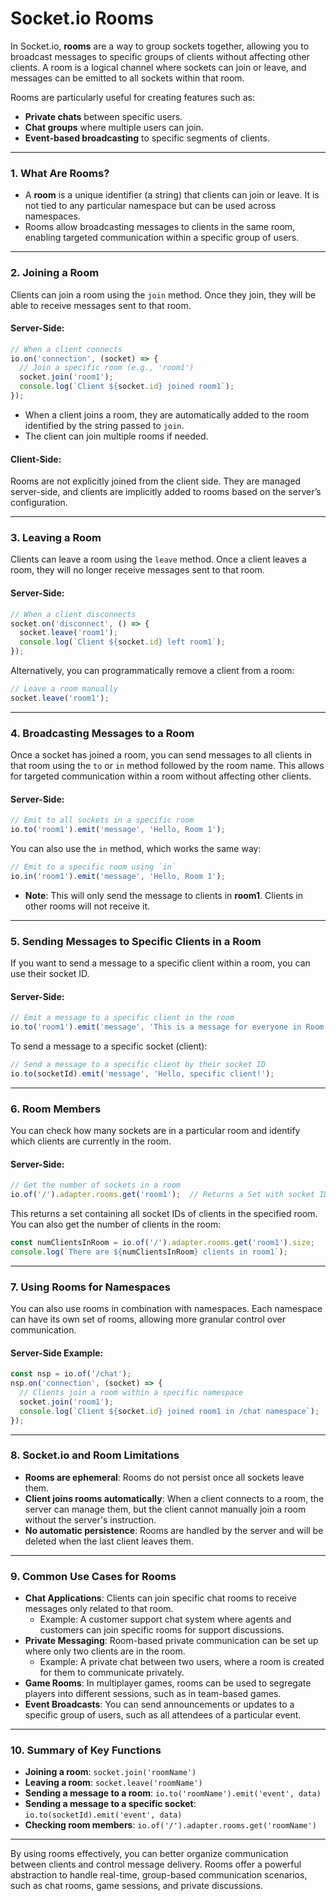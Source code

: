 # **Socket.io Rooms**

In Socket.io, **rooms** are a way to group sockets together, allowing you to broadcast messages to specific groups of clients without affecting other clients. A room is a logical channel where sockets can join or leave, and messages can be emitted to all sockets within that room.

Rooms are particularly useful for creating features such as:

- **Private chats** between specific users.
- **Chat groups** where multiple users can join.
- **Event-based broadcasting** to specific segments of clients.

---

### **1. What Are Rooms?**

- A **room** is a unique identifier (a string) that clients can join or leave. It is not tied to any particular namespace but can be used across namespaces.
- Rooms allow broadcasting messages to clients in the same room, enabling targeted communication within a specific group of users.

---

### **2. Joining a Room**

Clients can join a room using the `join` method. Once they join, they will be able to receive messages sent to that room.

#### **Server-Side:**
```javascript
// When a client connects
io.on('connection', (socket) => {
  // Join a specific room (e.g., 'room1')
  socket.join('room1');
  console.log(`Client ${socket.id} joined room1`);
});
```

- When a client joins a room, they are automatically added to the room identified by the string passed to `join`.
- The client can join multiple rooms if needed.

#### **Client-Side:**
Rooms are not explicitly joined from the client side. They are managed server-side, and clients are implicitly added to rooms based on the server’s configuration.

---

### **3. Leaving a Room**

Clients can leave a room using the `leave` method. Once a client leaves a room, they will no longer receive messages sent to that room.

#### **Server-Side:**
```javascript
// When a client disconnects
socket.on('disconnect', () => {
  socket.leave('room1');
  console.log(`Client ${socket.id} left room1`);
});
```

Alternatively, you can programmatically remove a client from a room:
```javascript
// Leave a room manually
socket.leave('room1');
```

---

### **4. Broadcasting Messages to a Room**

Once a socket has joined a room, you can send messages to all clients in that room using the `to` or `in` method followed by the room name. This allows for targeted communication within a room without affecting other clients.

#### **Server-Side:**
```javascript
// Emit to all sockets in a specific room
io.to('room1').emit('message', 'Hello, Room 1');
```

You can also use the `in` method, which works the same way:
```javascript
// Emit to a specific room using `in`
io.in('room1').emit('message', 'Hello, Room 1');
```

- **Note**: This will only send the message to clients in **room1**. Clients in other rooms will not receive it.

---

### **5. Sending Messages to Specific Clients in a Room**

If you want to send a message to a specific client within a room, you can use their socket ID.

#### **Server-Side:**
```javascript
// Emit a message to a specific client in the room
io.to('room1').emit('message', 'This is a message for everyone in Room 1');
```

To send a message to a specific socket (client):
```javascript
// Send a message to a specific client by their socket ID
io.to(socketId).emit('message', 'Hello, specific client!');
```

---

### **6. Room Members**

You can check how many sockets are in a particular room and identify which clients are currently in the room.

#### **Server-Side:**
```javascript
// Get the number of sockets in a room
io.of('/').adapter.rooms.get('room1');  // Returns a Set with socket IDs of clients in the room
```

This returns a set containing all socket IDs of clients in the specified room. You can also get the number of clients in the room:
```javascript
const numClientsInRoom = io.of('/').adapter.rooms.get('room1').size;
console.log(`There are ${numClientsInRoom} clients in room1`);
```

---

### **7. Using Rooms for Namespaces**

You can also use rooms in combination with namespaces. Each namespace can have its own set of rooms, allowing more granular control over communication.

#### **Server-Side Example:**
```javascript
const nsp = io.of('/chat');
nsp.on('connection', (socket) => {
  // Clients join a room within a specific namespace
  socket.join('room1');
  console.log(`Client ${socket.id} joined room1 in /chat namespace`);
});
```

---

### **8. Socket.io and Room Limitations**
- **Rooms are ephemeral**: Rooms do not persist once all sockets leave them.
- **Client joins rooms automatically**: When a client connects to a room, the server can manage them, but the client cannot manually join a room without the server's instruction.
- **No automatic persistence**: Rooms are handled by the server and will be deleted when the last client leaves them.

---

### **9. Common Use Cases for Rooms**
- **Chat Applications**: Clients can join specific chat rooms to receive messages only related to that room.
  - Example: A customer support chat system where agents and customers can join specific rooms for support discussions.
- **Private Messaging**: Room-based private communication can be set up where only two clients are in the room.
  - Example: A private chat between two users, where a room is created for them to communicate privately.
- **Game Rooms**: In multiplayer games, rooms can be used to segregate players into different sessions, such as in team-based games.
- **Event Broadcasts**: You can send announcements or updates to a specific group of users, such as all attendees of a particular event.

---

### **10. Summary of Key Functions**

- **Joining a room**: `socket.join('roomName')`
- **Leaving a room**: `socket.leave('roomName')`
- **Sending a message to a room**: `io.to('roomName').emit('event', data)`
- **Sending a message to a specific socket**: `io.to(socketId).emit('event', data)`
- **Checking room members**: `io.of('/').adapter.rooms.get('roomName')`

---

By using rooms effectively, you can better organize communication between clients and control message delivery. Rooms offer a powerful abstraction to handle real-time, group-based communication scenarios, such as chat rooms, game sessions, and private discussions.